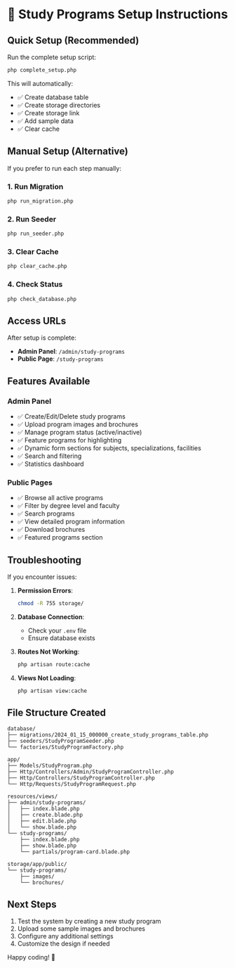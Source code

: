# 🚀 Study Programs Setup Instructions

## Quick Setup (Recommended)

Run the complete setup script:

```bash
php complete_setup.php
```

This will automatically:
- ✅ Create database table
- ✅ Create storage directories  
- ✅ Create storage link
- ✅ Add sample data
- ✅ Clear cache

## Manual Setup (Alternative)

If you prefer to run each step manually:

### 1. Run Migration
```bash
php run_migration.php
```

### 2. Run Seeder
```bash
php run_seeder.php
```

### 3. Clear Cache
```bash
php clear_cache.php
```

### 4. Check Status
```bash
php check_database.php
```

## Access URLs

After setup is complete:

- **Admin Panel**: `/admin/study-programs`
- **Public Page**: `/study-programs`

## Features Available

### Admin Panel
- ✅ Create/Edit/Delete study programs
- ✅ Upload program images and brochures
- ✅ Manage program status (active/inactive)
- ✅ Feature programs for highlighting
- ✅ Dynamic form sections for subjects, specializations, facilities
- ✅ Search and filtering
- ✅ Statistics dashboard

### Public Pages
- ✅ Browse all active programs
- ✅ Filter by degree level and faculty
- ✅ Search programs
- ✅ View detailed program information
- ✅ Download brochures
- ✅ Featured programs section

## Troubleshooting

If you encounter issues:

1. **Permission Errors**:
   ```bash
   chmod -R 755 storage/
   ```

2. **Database Connection**:
   - Check your `.env` file
   - Ensure database exists

3. **Routes Not Working**:
   ```bash
   php artisan route:cache
   ```

4. **Views Not Loading**:
   ```bash
   php artisan view:cache
   ```

## File Structure Created

```
database/
├── migrations/2024_01_15_000000_create_study_programs_table.php
├── seeders/StudyProgramSeeder.php
└── factories/StudyProgramFactory.php

app/
├── Models/StudyProgram.php
├── Http/Controllers/Admin/StudyProgramController.php
├── Http/Controllers/StudyProgramController.php
└── Http/Requests/StudyProgramRequest.php

resources/views/
├── admin/study-programs/
│   ├── index.blade.php
│   ├── create.blade.php
│   ├── edit.blade.php
│   └── show.blade.php
└── study-programs/
    ├── index.blade.php
    ├── show.blade.php
    └── partials/program-card.blade.php

storage/app/public/
└── study-programs/
    ├── images/
    └── brochures/
```

## Next Steps

1. Test the system by creating a new study program
2. Upload some sample images and brochures
3. Configure any additional settings
4. Customize the design if needed

Happy coding! 🎉
